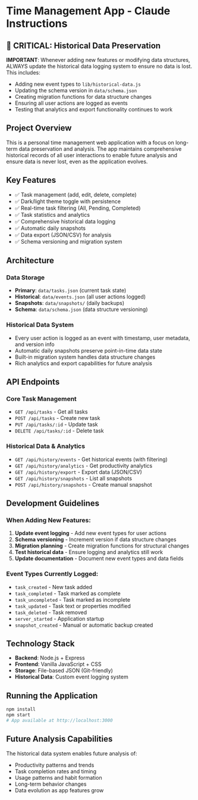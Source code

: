 # Time Management App - Claude Instructions

## 🚨 CRITICAL: Historical Data Preservation
**IMPORTANT**: Whenever adding new features or modifying data structures, ALWAYS update the historical data logging system to ensure no data is lost. This includes:
- Adding new event types to `lib/historical-data.js`
- Updating the schema version in `data/schema.json`
- Creating migration functions for data structure changes
- Ensuring all user actions are logged as events
- Testing that analytics and export functionality continues to work

## Project Overview
This is a personal time management web application with a focus on long-term data preservation and analysis. The app maintains comprehensive historical records of all user interactions to enable future analysis and ensure data is never lost, even as the application evolves.

## Key Features
- ✅ Task management (add, edit, delete, complete)
- ✅ Dark/light theme toggle with persistence
- ✅ Real-time task filtering (All, Pending, Completed)
- ✅ Task statistics and analytics
- ✅ Comprehensive historical data logging
- ✅ Automatic daily snapshots
- ✅ Data export (JSON/CSV) for analysis
- ✅ Schema versioning and migration system

## Architecture

### Data Storage
- **Primary**: `data/tasks.json` (current task state)
- **Historical**: `data/events.json` (all user actions logged)
- **Snapshots**: `data/snapshots/` (daily backups)
- **Schema**: `data/schema.json` (data structure versioning)

### Historical Data System
- Every user action is logged as an event with timestamp, user metadata, and version info
- Automatic daily snapshots preserve point-in-time data state
- Built-in migration system handles data structure changes
- Rich analytics and export capabilities for future analysis

## API Endpoints

### Core Task Management
- `GET /api/tasks` - Get all tasks
- `POST /api/tasks` - Create new task
- `PUT /api/tasks/:id` - Update task
- `DELETE /api/tasks/:id` - Delete task

### Historical Data & Analytics
- `GET /api/history/events` - Get historical events (with filtering)
- `GET /api/history/analytics` - Get productivity analytics
- `GET /api/history/export` - Export data (JSON/CSV)
- `GET /api/history/snapshots` - List all snapshots
- `POST /api/history/snapshots` - Create manual snapshot

## Development Guidelines

### When Adding New Features:
1. **Update event logging** - Add new event types for user actions
2. **Schema versioning** - Increment version if data structure changes
3. **Migration planning** - Create migration functions for structural changes
4. **Test historical data** - Ensure logging and analytics still work
5. **Update documentation** - Document new event types and data fields

### Event Types Currently Logged:
- `task_created` - New task added
- `task_completed` - Task marked as complete
- `task_uncompleted` - Task marked as incomplete
- `task_updated` - Task text or properties modified
- `task_deleted` - Task removed
- `server_started` - Application startup
- `snapshot_created` - Manual or automatic backup created

## Technology Stack
- **Backend**: Node.js + Express
- **Frontend**: Vanilla JavaScript + CSS
- **Storage**: File-based JSON (Git-friendly)
- **Historical Data**: Custom event logging system

## Running the Application
```bash
npm install
npm start
# App available at http://localhost:3000
```

## Future Analysis Capabilities
The historical data system enables future analysis of:
- Productivity patterns and trends
- Task completion rates and timing
- Usage patterns and habit formation
- Long-term behavior changes
- Data evolution as app features grow